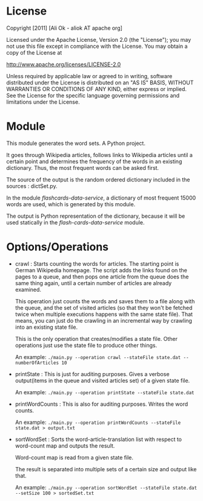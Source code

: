 License
===========

Copyright [2011] [Ali Ok - aliok AT apache org]

Licensed under the Apache License, Version 2.0 (the "License");
you may not use this file except in compliance with the License.
You may obtain a copy of the License at

   http://www.apache.org/licenses/LICENSE-2.0

Unless required by applicable law or agreed to in writing, software
distributed under the License is distributed on an "AS IS" BASIS,
WITHOUT WARRANTIES OR CONDITIONS OF ANY KIND, either express or implied.
See the License for the specific language governing permissions and
limitations under the License.


Module
=============
This module generates the word sets. A Python project.

It goes through Wikipedia articles, follows links to Wikipedia articles until a certain point and determines the frequency of the words in an existing dictionary.
Thus, the most frequent words can be asked first.

The source of the output is the random ordered dictionary included in the sources : dictSet.py.

In the module _flashcards-data-service_, a dictionary of most frequent 15000 words are used, which is generated by this module.

The output is Python representation of the dictionary, because it will be used statically in the _flash-cards-data-service_ module.

Options/Operations
==========================

* crawl : Starts counting the words for articles. The starting point is German Wikipedia homepage. The script adds the links found on the
    pages to a queue, and then pops one article from the queue does the same thing again, until a certain number of articles are already examined.

    This operation just counts the words and saves them to a file along with the queue, and the set of visited articles (so that they won't be fetched twice
    when multiple executions happens with the same state file). That means, you can just do the crawling in an incremental way by crawling into an existing
    state file.

    This is the only operation that creates/modifies a state file. Other operations just use the state file to produce other things.

    An example:
    `./main.py --operation crawl --stateFile state.dat --numberOfArticles 10`

* printState : This is just for auditing purposes. Gives a verbose output(items in the queue and visited articles set) of a given state file.

    An example:
    `./main.py --operation printState --stateFile state.dat`


* printWordCounts : This is also for auditing purposes. Writes the word counts.

    An example:
    `./main.py --operation printWordCounts --stateFile state.dat > output.txt`


* sortWordSet : Sorts the word-article-translation list with respect to word-count map and outputs the result.

    Word-count map is read from a given state file.

    The result is separated into multiple sets of a certain size and output like that.

    An example:
    `./main.py --operation sortWordSet --stateFile state.dat --setSize 100 > sortedSet.txt`
